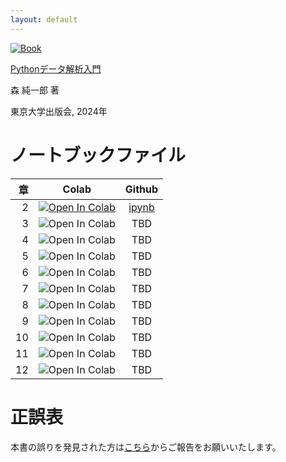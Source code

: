 ```yaml
---
layout: default
---
```


[![Book](https://hondana-image.s3.amazonaws.com/book/image/10049697/normal_1ef37020-0639-44dd-8934-b31d35a22b02.jpg)](https://www.utp.or.jp/book/b10049697.html)

[Pythonデータ解析入門](https://www.utp.or.jp/book/b10049697.html)

森 純一郎 著

東京大学出版会, 2024年

# ノートブックファイル

| 章 | Colab | Github |
| ---: | :---: | :---: |
| 2 | [![Open In Colab](https://colab.research.google.com/assets/colab-badge.svg)](https://colab.research.google.com/github/PythonDSBook/notebooks/blob/main/Chapter02.ipynb) | [ipynb](https://github.com/PythonDSBook/notebooks/blob/main/Chapter02.ipynb) |
| 3 | ![Open In Colab](https://colab.research.google.com/assets/colab-badge.svg) | TBD |
| 4 | ![Open In Colab](https://colab.research.google.com/assets/colab-badge.svg) | TBD |
| 5 | ![Open In Colab](https://colab.research.google.com/assets/colab-badge.svg) | TBD |
| 6 | ![Open In Colab](https://colab.research.google.com/assets/colab-badge.svg) | TBD |
| 7 | ![Open In Colab](https://colab.research.google.com/assets/colab-badge.svg) | TBD |
| 8 | ![Open In Colab](https://colab.research.google.com/assets/colab-badge.svg) | TBD |
| 9 | ![Open In Colab](https://colab.research.google.com/assets/colab-badge.svg) | TBD |
| 10 | ![Open In Colab](https://colab.research.google.com/assets/colab-badge.svg) | TBD |
| 11 | ![Open In Colab](https://colab.research.google.com/assets/colab-badge.svg) | TBD |
| 12 | ![Open In Colab](https://colab.research.google.com/assets/colab-badge.svg) | TBD |

# 正誤表
本書の誤りを発見された方は[こちら](https://github.com/PythonDSBook/notebooks/issues)からご報告をお願いいたします。
